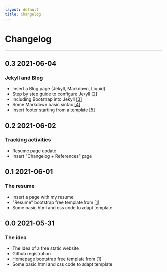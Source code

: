```yaml
---
layout: default
title: Changelog
---
```


# Changelog
---
## 0.3 2021-06-04
### Jekyll and Blog
* Insert a Blog page (Jekyll, Markdown, Liquid)
* Step by step guide to configure Jekyll [[2]](https://jekyllrb.com/docs/step-by-step/01-setup)
* Including Bootstrap into Jekyll [[3]](https://betterprogramming.pub/an-introduction-to-using-jekyll-with-bootstrap-4-6f2433afeda9)
* Some Markdown basic sintax [[4]](https://www.markdownguide.org/basic-syntax/)
* Insert footer starting from a template [[5]](https://mdbootstrap.com/docs/standard/navigation/footer/)

## 0.2 2021-06-02
### Tracking activities
* Resume page update
* Insert "Changelog + References" page

## 0.1 2021-06-01
### The resume
* Insert a page with my resume
* "Resume" bootstrap free template from [[1]](https://startbootstrap.com/templates)
* Some basic html and css code to adapt template

## 0.0 2021-05-31
### The idea
* The idea of a free static website
* Github registration
* Homepage bootstrap free template from [[1]](https://startbootstrap.com/templates)
* Some basic html and css code to adapt template
